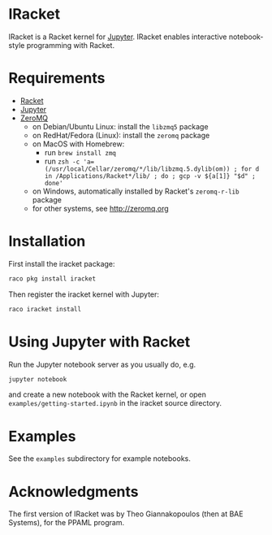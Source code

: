 # IRacket

IRacket is a Racket kernel for [Jupyter](http://jupyter.org/). IRacket enables
interactive notebook-style programming with Racket.


# Requirements

* [Racket](http://racket-lang.org)
* [Jupyter](https://jupyter.org/)
* [ZeroMQ](http://zeromq.org)
  - on Debian/Ubuntu Linux: install the `libzmq5` package
  - on RedHat/Fedora (Linux): install the `zeromq` package
  - on MacOS with Homebrew: 
    - run `brew install zmq`
    - run `zsh -c 'a=(/usr/local/Cellar/zeromq/*/lib/libzmq.5.dylib(om)) ; for d in /Applications/Racket*/lib/ ; do ; gcp -v ${a[1]} "$d" ; done'`
  - on Windows, automatically installed by Racket's `zeromq-r-lib` package
  - for other systems, see http://zeromq.org


# Installation

First install the iracket package:
```bash
raco pkg install iracket
```
Then register the iracket kernel with Jupyter:
```bash
raco iracket install
```


# Using Jupyter with Racket

Run the Jupyter notebook server as you usually do, e.g.
```bash
jupyter notebook
```
and create a new notebook with the Racket kernel, or open
`examples/getting-started.ipynb` in the iracket source directory.


# Examples

See the `examples` subdirectory for example notebooks.

# Acknowledgments

The first version of IRacket was by Theo Giannakopoulos (then at BAE
Systems), for the PPAML program.
